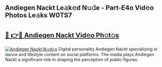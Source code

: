 ## Andiegen Nackt Le𝚊k𝚎d N𝚞𝚍e - Part-E4o Vid𝚎o Photos Le𝚊ks W0TS7

# <h2><a href="http://fb8rur.evod.top/?m=Andiegen+Nackt">🔗 👉🔴 Andiegen Nackt Vid𝚎o Ph𝚘t𝚘s</a></h2>

[![Andiegen Nackt N𝚞d𝚎s](https://i.imgur.com/8V9OHl7.gif)](http://fb8rur.evod.top/?m=Andiegen+Nackt)
Digital personality Andiegen Nackt specializing in dance and lifestyle content on social platforms. The media plays Andiegen Nackt a significant role in shaping the perception of public figures. 
